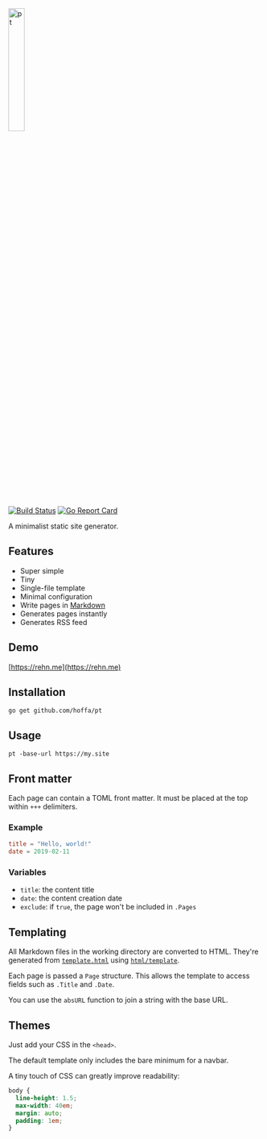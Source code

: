 <img src="https://rehn.me/assets/pt.svg" width="25%" alt="pt">

[![Build Status](https://travis-ci.org/hoffa/pt.svg?branch=master)](https://travis-ci.org/hoffa/pt) [![Go Report Card](https://goreportcard.com/badge/github.com/hoffa/pt)](https://goreportcard.com/report/github.com/hoffa/pt)

A minimalist static site generator.

## Features

- Super simple
- Tiny
- Single-file template
- Minimal configuration
- Write pages in [Markdown](https://daringfireball.net/projects/markdown/syntax)
- Generates pages instantly
- Generates RSS feed

## Demo

[https://rehn.me](https://rehn.me)

## Installation

```shell
go get github.com/hoffa/pt
```

## Usage

```shell
pt -base-url https://my.site
```

## Front matter

Each page can contain a TOML front matter. It must be placed at the top within `+++` delimiters.

### Example

```toml
title = "Hello, world!"
date = 2019-02-11
```

### Variables

- `title`: the content title
- `date`: the content creation date
- `exclude`: if `true`, the page won't be included in `.Pages`

## Templating

All Markdown files in the working directory are converted to HTML. They're generated from [`template.html`](template.html) using [`html/template`](https://golang.org/pkg/html/template/).

Each page is passed a `Page` structure. This allows the template to access fields such as `.Title` and `.Date`.

You can use the `absURL` function to join a string with the base URL.

## Themes

Just add your CSS in the `<head>`.

The default template only includes the bare minimum for a navbar.

A tiny touch of CSS can greatly improve readability:

```css
body {
  line-height: 1.5;
  max-width: 40em;
  margin: auto;
  padding: 1em;
}
```

